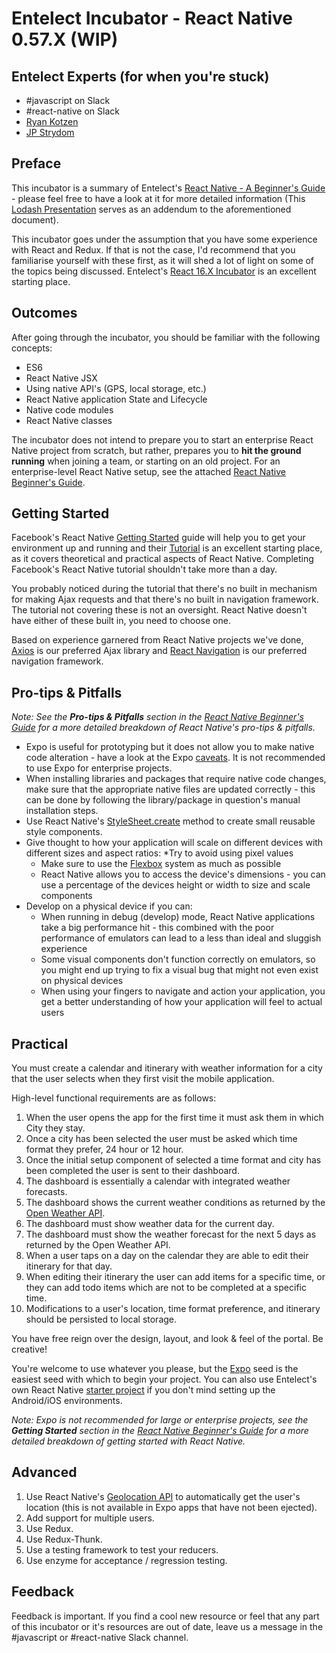 # Entelect Incubator - React Native 0.57.X (WIP)

## Entelect Experts (for when you're stuck)
* \#javascript on Slack
* \#react-native on Slack
* [Ryan Kotzen](https://confluence.entelect.co.za/display/~RyanK)
* [JP Strydom](https://confluence.entelect.co.za/display/~jp.strydom)

## Preface
This incubator is a summary of Entelect's [React Native - A Beginner's Guide](https://confluence.entelect.co.za/download/attachments/28147728/React%20Native%20-%20A%20Beginner%27s%20Guide.pdf?version=1&modificationDate=1545909051510&api=v2) - please feel free to have a look at it for more detailed information (This [Lodash Presentation](https://confluence.entelect.co.za/download/attachments/28147728/Lodash%20Presentation.pdf?version=1&modificationDate=1545909127963&api=v2) serves as an addendum to the aforementioned document).

This incubator goes under the assumption that you have some experience with React and Redux. If that is not the case, I'd recommend that you familiarise yourself with these first, as it will shed a lot of light on some of the topics being discussed. Entelect's [React 16.X Incubator](https://confluence.entelect.co.za/display/ES/React+16.x+Incubator+Pack) is an excellent starting place.

## Outcomes
After going through the incubator, you should be familiar with the following concepts:
* ES6
* React Native JSX
* Using native API's (GPS, local storage, etc.)
* React Native application State and Lifecycle
* Native code modules
* React Native classes

The incubator does not intend to prepare you to start an enterprise React Native project from scratch, but rather, prepares you to **hit the ground running** when joining a team, or starting on an old project. For an enterprise-level React Native setup, see the attached [React Native Beginner's Guide](https://confluence.entelect.co.za/download/attachments/28147728/React%20Native%20-%20A%20Beginner%27s%20Guide.pdf?version=1&modificationDate=1545909051510&api=v2).

## Getting Started
Facebook's React Native [Getting Started](https://facebook.github.io/react-native/docs/getting-started) guide will help you to get your environment up and running and their [Tutorial](https://facebook.github.io/react-native/docs/tutorial) is an excellent starting place, as it covers theoretical and practical aspects of React Native. Completing Facebook's React Native tutorial shouldn't take more than a day.

You probably noticed during the tutorial that there's no built in mechanism for making Ajax requests and that there's no built in navigation framework. The tutorial not covering these is not an oversight. React Native doesn't have either of these built in, you need to choose one. 

Based on experience garnered from React Native projects we've done, [Axios](https://github.com/axios/axios) is our preferred Ajax library and [React Navigation](https://reactnavigation.org/en/) is our preferred navigation framework.

## Pro-tips & Pitfalls
*Note: See the **Pro-tips & Pitfalls** section in the [React Native Beginner's Guide](https://confluence.entelect.co.za/download/attachments/28147728/React%20Native%20-%20A%20Beginner%27s%20Guide.pdf?version=1&modificationDate=1545909051510&api=v2) for a more detailed breakdown of React Native's pro-tips & pitfalls.*

* Expo is useful for prototyping but it does not allow you to make native code alteration - have a look at the Expo [caveats](https://facebook.github.io/react-native/docs/getting-started#caveats). It is not recommended to use Expo for enterprise projects.
* When installing libraries and packages that require native code changes, make sure that the appropriate native files are updated correctly - this can be done by following the library/package in question's manual installation steps.
* Use React Native's [StyleSheet.create](https://facebook.github.io/react-native/docs/style#docsNav) method to create small reusable style components.
* Give thought to how your application will scale on different devices with different sizes and aspect ratios:
    *Try to avoid using pixel values
    * Make sure to use the [Flexbox](https://facebook.github.io/react-native/docs/flexbox) system as much as possible
    * React Native allows you to access the device's dimensions - you can use a percentage of the devices height or width to size and scale components
* Develop on a physical device if you can:
    * When running in debug (develop) mode, React Native applications take a big performance hit - this combined with the poor performance of emulators can lead to a less than ideal and sluggish experience
    * Some visual components don't function correctly on emulators, so you might end up trying to fix a visual bug that might not even exist on physical devices
    * When using your fingers to navigate and action your application, you get a better understanding of how your application will feel to actual users

## Practical
You must create a calendar and itinerary with weather information for a city that the user selects when they first visit the mobile application.

High-level functional requirements are as follows:

1) When the user opens the app for the first time it must ask them in which City they stay.
2) Once a city has been selected the user must be asked which time format they prefer, 24 hour or 12 hour.
3) Once the initial setup component of selected a time format and city has been completed the user is sent to their dashboard.
4) The dashboard is essentially a calendar with integrated weather forecasts.
5) The dashboard shows the current weather conditions as returned by the [Open Weather API](https://openweathermap.org/api).
6) The dashboard must show weather data for the current day.
7) The dashboard must show the weather forecast for the next 5 days as returned by the Open Weather API.
8) When a user taps on a day on the calendar they are able to edit their itinerary for that day.
9) When editing their itinerary the user can add items for a specific time, or they can add todo items which are not to be completed at a specific time.
10) Modifications to a user's location, time format preference, and itinerary should be persisted to local storage.

You have free reign over the design, layout, and look & feel of the portal. Be creative!

You're welcome to use whatever you please, but the [Expo](https://facebook.github.io/react-native/docs/getting-started) seed is the easiest seed with which to begin your project. You can also use Entelect's own React Native [starter project﻿](https://github.com/entelect/incubator_react_native) if you don't mind setting up the Android/iOS environments.

*Note: Expo is not recommended for large or enterprise projects, see the **Getting Started** section in the [React Native Beginner's Guide](https://confluence.entelect.co.za/download/attachments/28147728/React%20Native%20-%20A%20Beginner%27s%20Guide.pdf?version=1&modificationDate=1545909051510&api=v2) for a more detailed breakdown of getting started with React Native.*

## Advanced
1) Use React Native's [Geolocation API](https://facebook.github.io/react-native/docs/geolocation) to automatically get the user's location (this is not available in Expo apps that have not been ejected).
2) Add support for multiple users.
3) Use Redux.
4) Use Redux-Thunk.
5) Use a testing framework to test your reducers.
6) Use enzyme for acceptance / regression testing.

## Feedback
Feedback is important. If you find a cool new resource or feel that any part of this incubator or it's resources are out of date, leave us a message in the #javascript or #react-native Slack channel.

